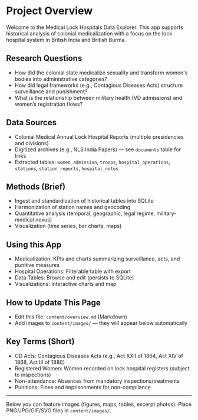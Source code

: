 # Project Overview

Welcome to the Medical Lock Hospitals Data Explorer. This app supports historical analysis of colonial medicalization with a focus on the lock hospital system in British India and British Burma.

## Research Questions

- How did the colonial state medicalize sexuality and transform women's bodies into administrative categories?
- How did legal frameworks (e.g., Contagious Diseases Acts) structure surveillance and punishment?
- What is the relationship between military health (VD admissions) and women’s registration flows?

## Data Sources

- Colonial Medical Annual Lock Hospital Reports (multiple presidencies and divisions)
- Digitized archives (e.g., NLS India Papers) — see `documents` table for links
- Extracted tables: `women_admission`, `troops`, `hospital_operations`, `stations`, `station_reports`, `hospital_notes`

## Methods (Brief)

- Ingest and standardization of historical tables into SQLite
- Harmonization of station names and geocoding
- Quantitative analysis (temporal, geographic, legal regime, military-medical nexus)
- Visualization (time series, bar charts, maps)

## Using this App

- Medicalization: KPIs and charts summarizing surveillance, acts, and punitive measures
- Hospital Operations: Filterable table with export
- Data Tables: Browse and edit (persists to SQLite)
- Visualizations: Interactive charts and map

## How to Update This Page

- Edit this file: `content/overview.md` (Markdown)
- Add images to `content/images/` — they will appear below automatically

## Key Terms (Short)

- CD Acts: Contagious Diseases Acts (e.g., Act XXII of 1864, Act XIV of 1868, Act III of 1880)
- Registered Women: Women recorded on lock hospital registers (subject to inspections)
- Non-attendance: Absences from mandatory inspections/treatments
- Punitions: Fines and imprisonments for non-compliance

---

Below you can feature images (figures, maps, tables, excerpt photos). Place PNG/JPG/GIF/SVG files in `content/images/`.
